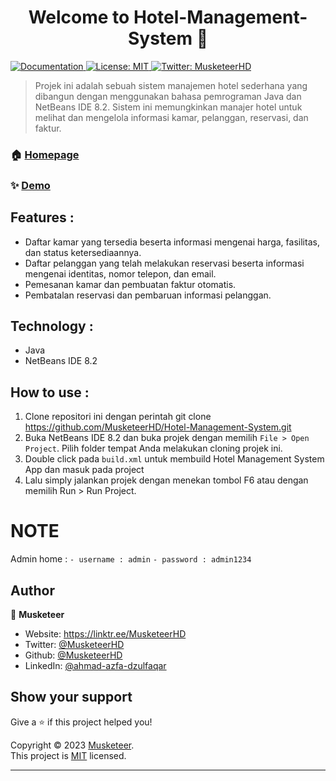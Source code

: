 <h1 align="center">Welcome to Hotel-Management-System 👋</h1>
<p>
  <a href="https://github.com/MusketeerHD/Hotel-Management-System" target="_blank">
    <img alt="Documentation" src="https://img.shields.io/badge/documentation-yes-brightgreen.svg" />
  </a>
  <a href="#" target="_blank">
    <img alt="License: MIT" src="https://img.shields.io/badge/License-MIT-yellow.svg" />
  </a>
  <a href="https://twitter.com/MusketeerHD" target="_blank">
    <img alt="Twitter: MusketeerHD" src="https://img.shields.io/twitter/follow/MusketeerHD.svg?style=social" />
  </a>
</p>

> Projek ini adalah sebuah sistem manajemen hotel sederhana yang dibangun dengan menggunakan bahasa pemrograman Java dan NetBeans IDE 8.2. Sistem ini memungkinkan manajer hotel untuk melihat dan mengelola informasi kamar, pelanggan, reservasi, dan faktur.

### 🏠 [Homepage](https://github.com/MusketeerHD/Hotel-Management-System)

### ✨ [Demo](https://github.com/MusketeerHD/Hotel-Management-System/blob/main/README.md)

## Features :

* Daftar kamar yang tersedia beserta informasi mengenai harga, fasilitas, dan status ketersediaannya.
* Daftar pelanggan yang telah melakukan reservasi beserta informasi mengenai identitas, nomor telepon, dan email.
* Pemesanan kamar dan pembuatan faktur otomatis.
* Pembatalan reservasi dan pembaruan informasi pelanggan.

## Technology :
* Java
* NetBeans IDE 8.2

## How to use :
1. Clone repositori ini dengan perintah git clone https://github.com/MusketeerHD/Hotel-Management-System.git
2. Buka NetBeans IDE 8.2 dan buka projek dengan memilih `File > Open Project`. Pilih folder tempat Anda melakukan cloning projek ini.
3. Double click pada `build.xml` untuk membuild Hotel Management System App dan masuk pada project
4. Lalu simply jalankan projek dengan menekan tombol F6 atau dengan memilih Run > Run Project.

# NOTE
Admin home :
`- username : admin`
`- password : admin1234`

## Author

👤 **Musketeer**

* Website: https://linktr.ee/MusketeerHD
* Twitter: [@MusketeerHD](https://twitter.com/MusketeerHD)
* Github: [@MusketeerHD](https://github.com/MusketeerHD)
* LinkedIn: [@ahmad-azfa-dzulfaqar](https://linkedin.com/in/ahmad-azfa-dzulfaqar)

## Show your support

Give a ⭐️ if this project helped you!

Copyright © 2023 [Musketeer](https://github.com/Musketeer).<br />
This project is [MIT](https://github.com/MusketeerHD/Hotel-Management-System/blob/main/LICENSE) licensed.

***
